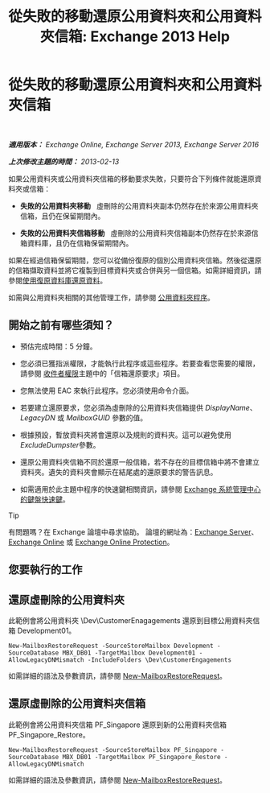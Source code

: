 ﻿---
title: '從失敗的移動還原公用資料夾和公用資料夾信箱: Exchange 2013 Help'
TOCTitle: 從失敗的移動還原公用資料夾和公用資料夾信箱
ms:assetid: 2ade83c9-5f9b-4945-bf32-48fa8185b515
ms:mtpsurl: https://technet.microsoft.com/zh-tw/library/JJ983802(v=EXCHG.150)
ms:contentKeyID: 52062525
ms.date: 05/21/2018
mtps_version: v=EXCHG.150
ms.translationtype: MT
---

# 從失敗的移動還原公用資料夾和公用資料夾信箱

 

_**適用版本：** Exchange Online, Exchange Server 2013, Exchange Server 2016_

_**上次修改主題的時間：** 2013-02-13_

如果公用資料夾或公用資料夾信箱的移動要求失敗，只要符合下列條件就能還原資料夾或信箱：

  - **失敗的公用資料夾移動**   虛刪除的公用資料夾副本仍然存在於來源公用資料夾信箱，且仍在保留期間內。

  - **失敗的公用資料夾信箱移動**   虛刪除的公用資料夾信箱副本仍然存在於來源信箱資料庫，且仍在信箱保留期間內。

如果在經過信箱保留期間，您可以從備份復原的個別公用資料夾信箱。然後從還原的信箱擷取資料並將它複製到目標資料夾或合併與另一個信箱。如需詳細資訊，請參閱[使用復原資料庫還原資料](restore-data-using-a-recovery-database-exchange-2013-help.md)。

如需與公用資料夾相關的其他管理工作，請參閱 [公用資料夾程序](public-folder-procedures-exchange-2013-help.md)。

## 開始之前有哪些須知？

  - 預估完成時間：5 分鐘。

  - 您必須已獲指派權限，才能執行此程序或這些程序。若要查看您需要的權限，請參閱 [收件者權限](recipients-permissions-exchange-2013-help.md)主題中的「信箱還原要求」項目。

  - 您無法使用 EAC 來執行此程序。您必須使用命令介面。

  - 若要建立還原要求，您必須為虛刪除的公用資料夾信箱提供 *DisplayName*、*LegacyDN* 或 *MailboxGUID* 參數的值。

  - 根據預設，暫放資料夾將會還原以及規則的資料夾。這可以避免使用*ExcludeDumpster*參數。

  - 還原公用資料夾信箱不同於還原一般信箱，若不存在的目標信箱中將不會建立資料夾。遺失的資料夾會顯示在結尾處的還原要求的警告訊息。

  - 如需適用於此主題中程序的快速鍵相關資訊，請參閱 [Exchange 系統管理中心的鍵盤快速鍵](keyboard-shortcuts-in-the-exchange-admin-center-exchange-online-protection-help.md)。


> [!TIP]  
> 有問題嗎？在 Exchange 論壇中尋求協助。 論壇的網址為：<a href="https://go.microsoft.com/fwlink/p/?linkid=60612">Exchange Server</a>、 <a href="https://go.microsoft.com/fwlink/p/?linkid=267542">Exchange Online</a> 或 <a href="https://go.microsoft.com/fwlink/p/?linkid=285351">Exchange Online Protection</a>。




## 您要執行的工作

## 還原虛刪除的公用資料夾

此範例會將公用資料夾 \\Dev\\CustomerEnagagements 還原到目標公用資料夾信箱 Development01。

    New-MailboxRestoreRequest -SourceStoreMailbox Development -SourceDatabase MBX_DB01 -TargetMailbox Development01 -AllowLegacyDNMismatch -IncludeFolders \Dev\CustomerEngagements

如需詳細的語法及參數資訊，請參閱 [New-MailboxRestoreRequest](https://technet.microsoft.com/zh-tw/library/ff829875\(v=exchg.150\))。

## 還原虛刪除的公用資料夾信箱

此範例會將公用資料夾信箱 PF\_Singapore 還原到新的公用資料夾信箱 PF\_Singapore\_Restore。

    New-MailboxRestoreRequest -SourceStoreMailbox PF_Singapore -SourceDatabase MBX_DB01 -TargetMailbox PF_Singapore_Restore -AllowLegacyDNMismatch

如需詳細的語法及參數資訊，請參閱 [New-MailboxRestoreRequest](https://technet.microsoft.com/zh-tw/library/ff829875\(v=exchg.150\))。

